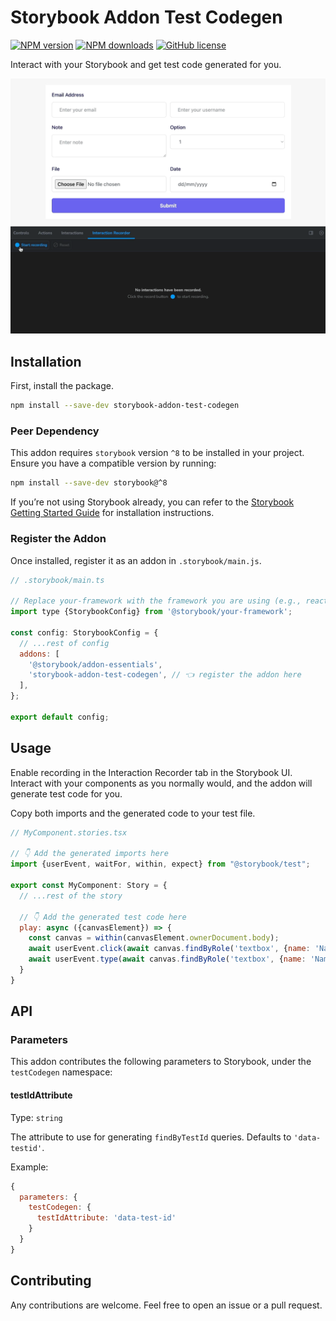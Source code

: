 # Storybook Addon Test Codegen

[![NPM version](https://badge.fury.io/js/storybook-addon-test-codegen.svg)](https://www.npmjs.com/package/storybook-addon-test-codegen)
[![NPM downloads](https://img.shields.io/npm/dt/storybook-addon-test-codegen)](https://www.npmjs.com/package/storybook-addon-test-codegen)
[![GitHub license](https://img.shields.io/github/license/igrlk/storybook-addon-test-codegen)](https://github.com/igrlk/storybook-addon-test-codegen/blob/main/LICENSE)

Interact with your Storybook and get test code generated for you.

![Alt Text](/assets/addon.gif)

## Installation

First, install the package.

```sh
npm install --save-dev storybook-addon-test-codegen
```

### Peer Dependency

This addon requires `storybook` version `^8` to be installed in your project. Ensure you have a compatible version by
running:

```sh
npm install --save-dev storybook@^8
````

If you’re not using Storybook already, you can refer to
the [Storybook Getting Started Guide](https://storybook.js.org/docs) for installation instructions.

### Register the Addon

Once installed, register it as an addon in `.storybook/main.js`.

```js
// .storybook/main.ts

// Replace your-framework with the framework you are using (e.g., react-webpack5, vue3-vite)
import type {StorybookConfig} from '@storybook/your-framework';

const config: StorybookConfig = {
  // ...rest of config
  addons: [
    '@storybook/addon-essentials',
    'storybook-addon-test-codegen', // 👈 register the addon here
  ],
};

export default config;
```

## Usage

Enable recording in the Interaction Recorder tab in the Storybook UI. Interact with your components as you normally
would, and the addon will generate test code for you.

Copy both imports and the generated code to your test file.

```jsx
// MyComponent.stories.tsx

// 👇 Add the generated imports here
import {userEvent, waitFor, within, expect} from "@storybook/test";

export const MyComponent: Story = {
  // ...rest of the story

  // 👇 Add the generated test code here
  play: async ({canvasElement}) => {
    const canvas = within(canvasElement.ownerDocument.body);
    await userEvent.click(await canvas.findByRole('textbox', {name: 'Name'}));
    await userEvent.type(await canvas.findByRole('textbox', {name: 'Name'}), 'John Doe');
  }
}
```

## API

### Parameters

This addon contributes the following parameters to Storybook, under the `testCodegen` namespace:

#### testIdAttribute

Type: `string`

The attribute to use for generating `findByTestId` queries. Defaults to `'data-testid'`.

Example:

```jsx
{
  parameters: {
    testCodegen: {
      testIdAttribute: 'data-test-id'
    }
  }
}
```

## Contributing

Any contributions are welcome. Feel free to open an issue or a pull request.
